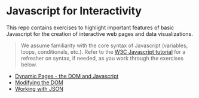 # Javascript for Interactivity

This repo contains exercises to highlight important features of basic Javascript for the creation of interactive web pages and data visualizations.

> We assume familiarity with the core syntax of Javascript (variables, loops, conditionals, etc.). Refer to the [W3C Javascript tutorial](http://www-db.deis.unibo.it/courses/TW/DOCS/w3schools/js/default.asp.html) for a refresher on syntax, if needed, as you work through the exercises below.

* [Dynamic Pages - the DOM and Javascript](exercises/1/README.md)
* [Modifying the DOM][]
* [Working with JSON](https://developer.mozilla.org/en-US/docs/Learn/JavaScript/Objects/JSON)

[Modifying the DOM]: https://developer.mozilla.org/en-US/docs/Learn/JavaScript/Client-side_web_APIs/Manipulating_documents#Active_learning_Basic_DOM_manipulation
